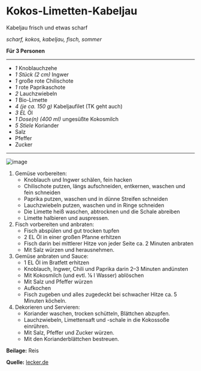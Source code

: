 # Kokos-Limetten-Kabeljau

Kabeljau frisch und etwas scharf

*scharf, kokos, kabeljau, fisch, sommer*

**Für 3 Personen**

---

- *1* Knoblauchzehe 
- *1 Stück (2 cm)*  Ingwer 
- *1* große rote Chilischote 
- *1* rote Paprikaschote 
- *2* Lauchzwiebeln 
- *1* Bio-Limette 
- *4 (je ca. 150 g)* Kabeljaufilet (TK geht auch)
- *3 EL* Öl 
- *1 Dose(n) (400 ml)* ungesüßte Kokosmilch 
- *5 Stiele*  Koriander 
- Salz
- Pfeffer
- Zucker 

---
![image](https://images.lecker.de/kokos-limettenfisch-lecker-3-2019,id=fb236485,b=lecker,w=610,cg=c.jpg)

1. Gemüse vorbereiten: 
   * Knoblauch und Ingwer schälen, fein hacken
   * Chilischote putzen, längs aufschneiden, entkernen, waschen und fein schneiden
   * Paprika putzen, waschen und in dünne Streifen schneiden
   * Lauchzwiebeln putzen, waschen und in Ringe schneiden
   * Die Limette heiß waschen, abtrocknen und die Schale abreiben
   * Limette halbieren und auspressen. 
2. Fisch vorbereiten und anbraten: 
   * Fisch abspülen und gut trocken tupfen
   * 2 EL Öl in einer großen Pfanne erhitzen
   * Fisch darin bei mittlerer Hitze von jeder Seite ca. 2 Minuten anbraten
   * Mit Salz würzen und herausnehmen. 
3. Gemüse anbraten und Sauce:
   * 1 EL Öl im Bratfett erhitzen
   * Knoblauch, Ingwer, Chili und Paprika darin 2–3 Minuten andünsten
   * Mit Kokosmilch (und evtl. 1⁄8 l Wasser) ablöschen
   * Mit Salz und Pfeffer würzen
   * Aufkochen
   * Fisch zugeben und alles zugedeckt bei schwacher Hitze ca. 5 Minuten köcheln. 
5. Dekorieren und Servieren: 
   * Koriander waschen, trocken schütteln, Blättchen abzupfen. 
   * Lauchzwiebeln, Limettensaft und -schale in die Kokos­soße einrühren. 
   * Mit Salz, Pfeffer und Zucker würzen. 
   * Mit den Korianderblättchen bestreuen.  

**Beilage:** Reis

**Quelle:** [lecker.de](https://www.lecker.de/kokos-limetten-fisch-77616.html)

